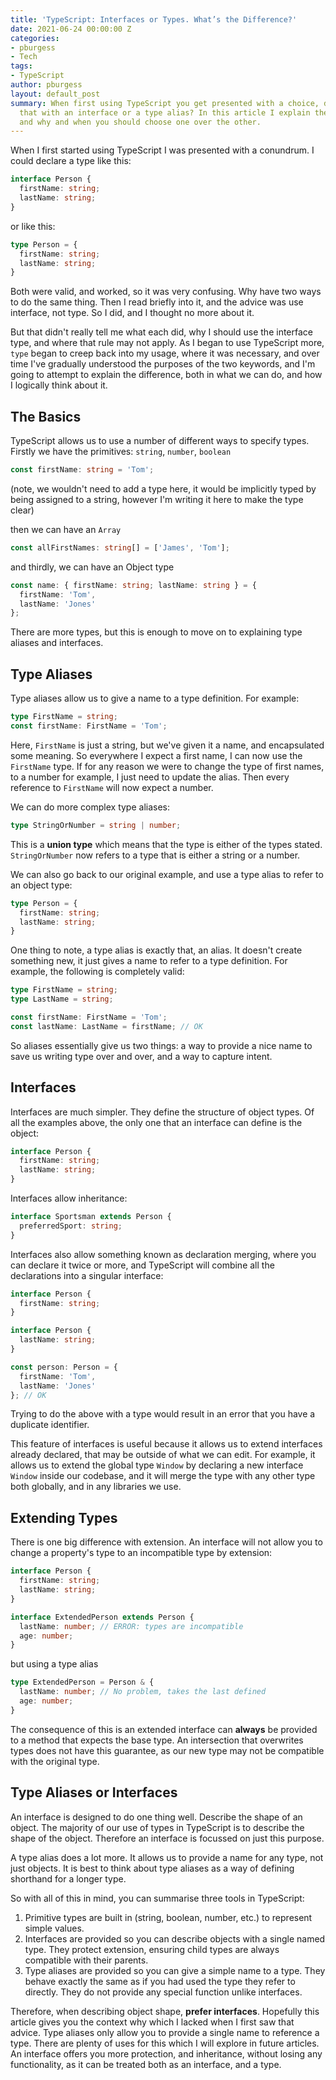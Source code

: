 ```yaml
---
title: 'TypeScript: Interfaces or Types. What’s the Difference?'
date: 2021-06-24 00:00:00 Z
categories:
- pburgess
- Tech
tags:
- TypeScript
author: pburgess
layout: default_post
summary: When first using TypeScript you get presented with a choice, do I represent
  that with an interface or a type alias? In this article I explain the differences
  and why and when you should choose one over the other.
---
```


When I first started using TypeScript I was presented with a conundrum. I could declare a type like this:

~~~typescript
interface Person {
  firstName: string;
  lastName: string;
}
~~~

or like this:

~~~typescript
type Person = {
  firstName: string;
  lastName: string;
}
~~~

Both were valid, and worked, so it was very confusing. Why have two ways to do the same thing. Then I read briefly into it, and the advice was use interface, not type. So I did, and I thought no more about it.

But that didn't really tell me what each did, why I should use the interface type, and where that rule may not apply. As I began to use TypeScript more, `type` began to creep back into my usage, where it was necessary, and over time I've gradually understood the purposes of the two keywords, and I'm going to attempt to explain the difference, both in what we can do, and how I logically think about it.

## The Basics

TypeScript allows us to use a number of different ways to specify types. Firstly we have the primitives: `string`, `number`, `boolean`

~~~typescript
const firstName: string = 'Tom';
~~~

(note, we wouldn't need to add a type here, it would be implicitly typed by being assigned to a string, however I'm writing it here to make the type clear)

then we can have an `Array`

~~~typescript
const allFirstNames: string[] = ['James', 'Tom'];
~~~

and thirdly, we can have an Object type

~~~typescript
const name: { firstName: string; lastName: string } = { 
  firstName: 'Tom',
  lastName: 'Jones'
};
~~~

There are more types, but this is enough to move on to explaining type aliases and interfaces.

## Type Aliases

Type aliases allow us to give a name to a type definition. For example:

~~~typescript
type FirstName = string;
const firstName: FirstName = 'Tom';
~~~

Here, `FirstName` is just a string, but we've given it a name, and encapsulated some meaning. So everywhere I expect a first name, I can now use the `FirstName` type. If for any reason we were to change the type of first names, to a number for example, I just need to update the alias. Then every reference to `FirstName` will now expect a number.

We can do more complex type aliases:

~~~typescript
type StringOrNumber = string | number;
~~~

This is a **union type** which means that the type is either of the types stated. `StringOrNumber` now refers to a type that is either a string or a number.

We can also go back to our original example, and use a type alias to refer to an object type:

~~~typescript
type Person = {
  firstName: string;
  lastName: string;
}
~~~

One thing to note, a type alias is exactly that, an alias. It doesn't create something new, it just gives a name to refer to a type definition. For example, the following is completely valid:

~~~typescript
type FirstName = string;
type LastName = string;

const firstName: FirstName = 'Tom';
const lastName: LastName = firstName; // OK
~~~

So aliases essentially give us two things: a way to provide a nice name to save us writing type over and over, and a way to capture intent.

## Interfaces

Interfaces are much simpler. They define the structure of object types. Of all the examples above, the only one that an interface can define is the object:

~~~typescript
interface Person {
  firstName: string;
  lastName: string;
}
~~~

Interfaces allow inheritance:

~~~typescript
interface Sportsman extends Person {
  preferredSport: string;
}
~~~

Interfaces also allow something known as declaration merging, where you can declare it twice or more, and TypeScript will combine all the declarations into a singular interface:

~~~typescript
interface Person {
  firstName: string;
}

interface Person {
  lastName: string;
}

const person: Person = {
  firstName: 'Tom',
  lastName: 'Jones'
}; // OK
~~~

Trying to do the above with a type would result in an error that you have a duplicate identifier.

This feature of interfaces is useful because it allows us to extend interfaces already declared, that may be outside of what we can edit. For example, it allows us to extend the global type `Window` by declaring a new interface `Window` inside our codebase, and it will merge the type with any other type both globally, and in any libraries we use.

## Extending Types
There is one big difference with extension. An interface will not allow you to change a property's type to an incompatible type by extension:

~~~typescript
interface Person {
  firstName: string;
  lastName: string;
}

interface ExtendedPerson extends Person {
  lastName: number; // ERROR: types are incompatible
  age: number;
}
~~~

but using a type alias

~~~typescript
type ExtendedPerson = Person & {
  lastName: number; // No problem, takes the last defined
  age: number;
}
~~~

The consequence of this is an extended interface can **always** be provided to a method that expects the base type. An intersection that overwrites types does not have this guarantee, as our new type may not be compatible with the original type.

## Type Aliases or Interfaces

An interface is designed to do one thing well. Describe the shape of an object. The majority of our use of types in TypeScript is to describe the shape of the object. Therefore an interface is focussed on just this purpose.

A type alias does a lot more. It allows us to provide a name for any type, not just objects. It is best to think about type aliases as a way of defining shorthand for a longer type.

So with all of this in mind, you can summarise three tools in TypeScript:

1. Primitive types are built in (string, boolean, number, etc.) to represent simple values.
2. Interfaces are provided so you can describe objects with a single named type. They protect extension, ensuring child types are always compatible with their parents.
3. Type aliases are provided so you can give a simple name to a type. They behave exactly the same as if you had used the type they refer to directly. They do not provide any special function unlike interfaces.

Therefore, when describing object shape, **prefer interfaces**. Hopefully this article gives you the context why which I lacked when I first saw that advice. Type aliases only allow you to provide a single name to reference a type. There are plenty of uses for this which I will explore in future articles. An interface offers you more protection, and inheritance, without losing any functionality, as it can be treated both as an interface, and a type.